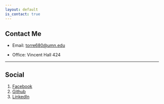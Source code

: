 ```yaml
---
layout: default
is_contact: true
---
```


## Contact Me

* Email: [torre680@umn.edu](mailto:torre680@umn.edu)

* Office: Vincent Hall 424

---
## Social

1. [Facebook](#)
2. [Github](#)
3. [LinkedIn](#)